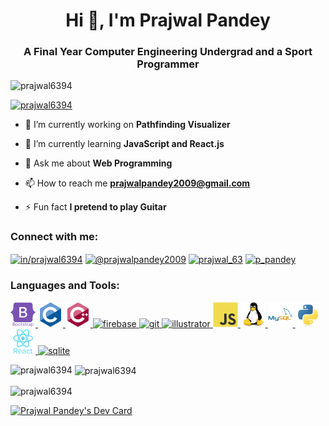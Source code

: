 <h1 align="center">Hi 👋, I'm Prajwal Pandey</h1>
<h3 align="center">A Final Year Computer Engineering Undergrad and a Sport Programmer</h3>

<p align="left"> <img src="https://komarev.com/ghpvc/?username=prajwal6394&label=Profile%20views&color=0e75b6&style=flat" alt="prajwal6394" /> </p>

<p align="left"> <a href="https://github.com/ryo-ma/github-profile-trophy"><img src="https://github-profile-trophy.vercel.app/?username=prajwal6394" alt="prajwal6394" /></a> </p>

- 🔭 I’m currently working on **Pathfinding Visualizer**

- 🌱 I’m currently learning **JavaScript and React.js**

- 💬 Ask me about **Web Programming**

- 📫 How to reach me **prajwalpandey2009@gmail.com**

- ⚡ Fun fact **I pretend to play Guitar**

<h3 align="left">Connect with me:</h3>
<p align="left">
<a href="https://linkedin.com/in/in/prajwal6394" target="blank"><img align="center" src="https://raw.githubusercontent.com/rahuldkjain/github-profile-readme-generator/master/src/images/icons/Social/linked-in-alt.svg" alt="in/prajwal6394" height="30" width="40" /></a>
<a href="https://medium.com/@prajwalpandey2009" target="blank"><img align="center" src="https://raw.githubusercontent.com/rahuldkjain/github-profile-readme-generator/master/src/images/icons/Social/medium.svg" alt="@prajwalpandey2009" height="30" width="40" /></a>
<a href="https://www.codechef.com/users/prajwal_63" target="blank"><img align="center" src="https://cdn.jsdelivr.net/npm/simple-icons@3.1.0/icons/codechef.svg" alt="prajwal_63" height="30" width="40" /></a>
<a href="https://www.leetcode.com/p_pandey" target="blank"><img align="center" src="https://raw.githubusercontent.com/rahuldkjain/github-profile-readme-generator/master/src/images/icons/Social/leet-code.svg" alt="p_pandey" height="30" width="40" /></a>
</p>

<h3 align="left">Languages and Tools:</h3>
<p align="left"> <a href="https://getbootstrap.com" target="_blank" rel="noreferrer"> <img src="https://raw.githubusercontent.com/devicons/devicon/master/icons/bootstrap/bootstrap-plain-wordmark.svg" alt="bootstrap" width="40" height="40"/> </a> <a href="https://www.cprogramming.com/" target="_blank" rel="noreferrer"> <img src="https://raw.githubusercontent.com/devicons/devicon/master/icons/c/c-original.svg" alt="c" width="40" height="40"/> </a> <a href="https://www.w3schools.com/cpp/" target="_blank" rel="noreferrer"> <img src="https://raw.githubusercontent.com/devicons/devicon/master/icons/cplusplus/cplusplus-original.svg" alt="cplusplus" width="40" height="40"/> </a> <a href="https://firebase.google.com/" target="_blank" rel="noreferrer"> <img src="https://www.vectorlogo.zone/logos/firebase/firebase-icon.svg" alt="firebase" width="40" height="40"/> </a> <a href="https://git-scm.com/" target="_blank" rel="noreferrer"> <img src="https://www.vectorlogo.zone/logos/git-scm/git-scm-icon.svg" alt="git" width="40" height="40"/> </a> <a href="https://www.adobe.com/in/products/illustrator.html" target="_blank" rel="noreferrer"> <img src="https://www.vectorlogo.zone/logos/adobe_illustrator/adobe_illustrator-icon.svg" alt="illustrator" width="40" height="40"/> </a> <a href="https://developer.mozilla.org/en-US/docs/Web/JavaScript" target="_blank" rel="noreferrer"> <img src="https://raw.githubusercontent.com/devicons/devicon/master/icons/javascript/javascript-original.svg" alt="javascript" width="40" height="40"/> </a> <a href="https://www.linux.org/" target="_blank" rel="noreferrer"> <img src="https://raw.githubusercontent.com/devicons/devicon/master/icons/linux/linux-original.svg" alt="linux" width="40" height="40"/> </a> <a href="https://www.mysql.com/" target="_blank" rel="noreferrer"> <img src="https://raw.githubusercontent.com/devicons/devicon/master/icons/mysql/mysql-original-wordmark.svg" alt="mysql" width="40" height="40"/> </a> <a href="https://www.python.org" target="_blank" rel="noreferrer"> <img src="https://raw.githubusercontent.com/devicons/devicon/master/icons/python/python-original.svg" alt="python" width="40" height="40"/> </a> <a href="https://reactjs.org/" target="_blank" rel="noreferrer"> <img src="https://raw.githubusercontent.com/devicons/devicon/master/icons/react/react-original-wordmark.svg" alt="react" width="40" height="40"/> </a> <a href="https://www.sqlite.org/" target="_blank" rel="noreferrer"> <img src="https://www.vectorlogo.zone/logos/sqlite/sqlite-icon.svg" alt="sqlite" width="40" height="40"/> </a> </p>

<p><img align="left" src="https://github-readme-stats.vercel.app/api/top-langs?username=prajwal6394&show_icons=true&locale=en&layout=compact" alt="prajwal6394" /></p>

<p>&nbsp;<img align="center" src="https://github-readme-stats.vercel.app/api?username=prajwal6394&show_icons=true&locale=en" alt="prajwal6394" /></p>

<p><img align="center" src="https://github-readme-streak-stats.herokuapp.com/?user=prajwal6394&" alt="prajwal6394" /></p>
<a href="https://app.daily.dev/Prajwal_63"><img src="https://api.daily.dev/devcards/00dbc03054874c17a4afd5fd96bd8c34.png?r=956" width="400" alt="Prajwal Pandey's Dev Card"/></a>
